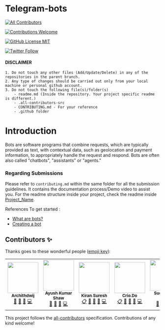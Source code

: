 # Telegram-bots
<!-- ALL-CONTRIBUTORS-BADGE:START - Do not remove or modify this section -->
[![All Contributors](https://img.shields.io/badge/all_contributors-6-orange.svg?style=flat-square)](#contributors-)
<!-- ALL-CONTRIBUTORS-BADGE:END -->
<a href="CONTRIBUTING.md"><img alt="Contributions Welcome" src="https://img.shields.io/badge/contributions-welcome-brightgreen?style=for-the-badge&labelColor=black&logo=github"></a>

<a href="LICENSE"><img alt="GitHub License MIT" src="https://img.shields.io/github/license/Crio-Bytes/Miscellaneous?style=for-the-badge&labelColor=black&logo=github"></a>

<a href="https://twitter.com/crio_do"><img alt="Twitter Follow" src="https://img.shields.io/twitter/follow/crio_do?style=for-the-badge&color=09f&labelColor=black&logo=twitter&label=@crio_do"></a>

#### DISCLAIMER

    1. Do not touch any other files (Add/Update/Delete) in any of the repositories in the parent branch.
    2. Any type of changes should be carried out only from your local machine or personal github account. 
    3. Do not touch the following file(s)/folder(s) 
        - readme.md (Inside the repository. Your project specific readme is different.) 
        - .all-contributors-src
        - CONTRIBUTING.md - For your reference 
        - .github folder


# Introduction
Bots are software programs that combine requests, which are typically provided as text, with contextual data, such as geolocation and payment information, to appropriately handle the request and respond. Bots are often also called "chatbots", "assistants" or "agents."

### Regarding Submissions 

Please refer to `contributing.md` within the same folder for all the submission guidelines. It contains the documentation process/Demo video to assist you. For the readme structure inside your project, check the readme inside [Project_Name](https://github.com/Crio-WFH/Telegram-bots/tree/main/Project_Name). 

<!--### 1. Fork this repo !
  ![img](https://github.com/Crio-WFH/demo/blob/main/dont%20delete%20this%20file/Screenshot%20from%202021-07-03%2013-25-36.png)
  
### 2. After forking , Made a new folder  
 ![img2](https://github.com/Crio-WFH/demo/blob/main/dont%20delete%20this%20file/Screenshot%20from%202021-07-03%2013-25-59.png)
 ![img3](https://github.com/Crio-WFH/demo/blob/main/dont%20delete%20this%20file/Screenshot%20from%202021-07-03%2013-26-20.png)
 
### 3. See [Folder name](https://github.com/Username-demo/Android-apps/tree/main/Project%20name) to view further structure -->


References To get started :
- [What are bots? ](https://www.fullstackpython.com/bots.html)
- [Creating a bot ](https://docs.microsoft.com/en-us/azure/bot-service/python/bot-builder-python-quickstart?view=azure-bot-service-4.0)




## Contributors ✨

Thanks goes to these wonderful people ([emoji key](https://allcontributors.org/docs/en/emoji-key)):

<!-- ALL-CONTRIBUTORS-LIST:START - Do not remove or modify this section -->
<!-- prettier-ignore-start -->
<!-- markdownlint-disable -->
<table>
  <tr>
    <td align="center"><a href="https://github.com/archithdwij"><img src="https://avatars.githubusercontent.com/u/30730368?v=4?s=100" width="100px;" alt=""/><br /><sub><b>Archithdwij</b></sub></a><br /><a href="#maintenance-archithdwij" title="Maintenance">🚧</a> <a href="https://github.com/Crio-WFH/Telegram-bots/pulls?q=is%3Apr+reviewed-by%3Aarchithdwij" title="Reviewed Pull Requests">👀</a> <a href="https://github.com/Crio-WFH/Telegram-bots/commits?author=archithdwij" title="Documentation">📖</a> <a href="https://github.com/Crio-WFH/Telegram-bots/commits?author=archithdwij" title="Code">💻</a></td>
    <td align="center"><a href="https://akshawz.netlify.app/"><img src="https://avatars.githubusercontent.com/u/51538194?v=4?s=100" width="100px;" alt=""/><br /><sub><b>Ayush Kumar Shaw</b></sub></a><br /><a href="#maintenance-Ak-Shaw" title="Maintenance">🚧</a> <a href="https://github.com/Crio-WFH/Telegram-bots/pulls?q=is%3Apr+reviewed-by%3AAk-Shaw" title="Reviewed Pull Requests">👀</a> <a href="https://github.com/Crio-WFH/Telegram-bots/commits?author=Ak-Shaw" title="Documentation">📖</a> <a href="https://github.com/Crio-WFH/Telegram-bots/commits?author=Ak-Shaw" title="Code">💻</a></td>
    <td align="center"><a href="https://github.com/kiranbeeyes"><img src="https://avatars.githubusercontent.com/u/55537079?v=4?s=100" width="100px;" alt=""/><br /><sub><b>Kiran Suresh</b></sub></a><br /><a href="#eventOrganizing-kiranbeeyes" title="Event Organizing">📋</a> <a href="#maintenance-kiranbeeyes" title="Maintenance">🚧</a> <a href="https://github.com/Crio-WFH/Telegram-bots/pulls?q=is%3Apr+reviewed-by%3Akiranbeeyes" title="Reviewed Pull Requests">👀</a> <a href="https://github.com/Crio-WFH/Telegram-bots/commits?author=kiranbeeyes" title="Documentation">📖</a> <a href="https://github.com/Crio-WFH/Telegram-bots/commits?author=kiranbeeyes" title="Code">💻</a></td>
    <td align="center"><a href="https://crio.do/"><img src="https://avatars.githubusercontent.com/u/51743602?v=4?s=100" width="100px;" alt=""/><br /><sub><b>Crio.Do</b></sub></a><br /><a href="#eventOrganizing-CrioDo" title="Event Organizing">📋</a> <a href="#maintenance-CrioDo" title="Maintenance">🚧</a> <a href="https://github.com/Crio-WFH/Telegram-bots/pulls?q=is%3Apr+reviewed-by%3ACrioDo" title="Reviewed Pull Requests">👀</a> <a href="https://github.com/Crio-WFH/Telegram-bots/commits?author=CrioDo" title="Documentation">📖</a> <a href="https://github.com/Crio-WFH/Telegram-bots/commits?author=CrioDo" title="Code">💻</a></td>
    <td align="center"><a href="https://www.linkedin.com/in/sudhanshutiwari264"><img src="https://avatars.githubusercontent.com/u/62458868?v=4?s=100" width="100px;" alt=""/><br /><sub><b>Sudhanshu tiwari</b></sub></a><br /><a href="#maintenance-sudhanshutiwari264" title="Maintenance">🚧</a> <a href="https://github.com/Crio-WFH/Telegram-bots/pulls?q=is%3Apr+reviewed-by%3Asudhanshutiwari264" title="Reviewed Pull Requests">👀</a> <a href="https://github.com/Crio-WFH/Telegram-bots/commits?author=sudhanshutiwari264" title="Documentation">📖</a> <a href="https://github.com/Crio-WFH/Telegram-bots/commits?author=sudhanshutiwari264" title="Code">💻</a></td>
    <td align="center"><a href="https://github.com/Jaykishan84"><img src="https://avatars.githubusercontent.com/u/80626053?v=4?s=100" width="100px;" alt=""/><br /><sub><b>Jaykishan84</b></sub></a><br /><a href="https://github.com/Crio-WFH/Telegram-bots/commits?author=Jaykishan84" title="Code">💻</a> <a href="#design-Jaykishan84" title="Design">🎨</a> <a href="#ideas-Jaykishan84" title="Ideas, Planning, & Feedback">🤔</a> <a href="#infra-Jaykishan84" title="Infrastructure (Hosting, Build-Tools, etc)">🚇</a></td>
  </tr>
</table>

<!-- markdownlint-restore -->
<!-- prettier-ignore-end -->

<!-- ALL-CONTRIBUTORS-LIST:END -->

This project follows the [all-contributors](https://github.com/all-contributors/all-contributors) specification. Contributions of any kind welcome!
